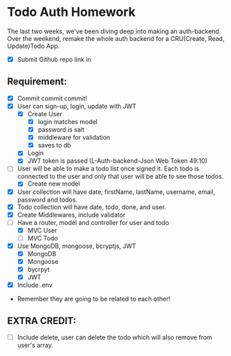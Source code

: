 # Todo Auth Homework
The last two weeks, we've been diving deep into making an auth-backend.
Over the weekend, remake the whole auth backend for a CRU(Create, Read, Update)Todo App.

- [x] Submit Github repo link in

## Requirement:
- [x] Commit commit commit!
- [x] User can sign-up, login, update with JWT
  - [x] Create User
    - [x] login matches model
    - [x] password is salt
    - [x] middleware for validation
    - [x] saves to db
  - [x] Login
  - [x] JWT token is passed (L-Auth-backend-Json Web Token 49:10)
- [ ] User will be able to make a todo list once signed it. Each todo is connected to the user and only that user will be able to see those todos.
  - [x] Create new model
- [x] User collection will have date, firstName, lastName, username, email, password and todos.
- [x] Todo collection will have date, todo, done, and user.
- [x] Create Middlewares, include validator
- [ ] Have a router, model and controller for user and todo
  - [x] MVC User
  - [ ] MVC Todo
- [x] Use MongoDB, mongoose, bcryptjs, JWT
  - [x] MongoDB
  - [x] Mongoose
  - [x] bycrpyt
  - [x] JWT
- [x] Include .env

* Remember they are going to be related to each other!

## EXTRA CREDIT:
- [ ] Include delete, user can delete the todo which will also remove from user's array.
